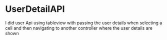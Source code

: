 # UserDetailAPI
I did user Api using tableview with passing the user details when selecting a cell and then navigating to another controller where the user details are shown
